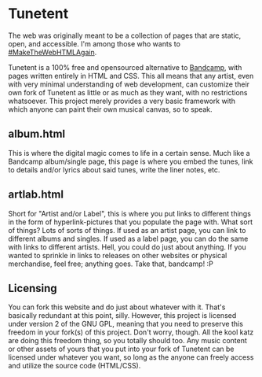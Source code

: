 # Tunetent

The web was originally meant to be a collection of pages that are static, open, and accessible. I'm among those who wants to [#MakeTheWebHTMLAgain](https://www.youtube.com/watch?v=tefielQeHZY).

Tunetent is a 100% free and opensourced alternative to [Bandcamp](https://bandcamp.com), with pages written entirely in HTML and CSS. This all means that any artist, even with very minimal understanding of web development, can customize their own fork of Tunetent as little or as much as they want, with no restrictions whatsoever. This project merely provides a very basic framework with which anyone can paint their own musical canvas, so to speak.

## album.html

This is where the digital magic comes to life in a certain sense. Much like a Bandcamp album/single page, this page is where you embed the tunes, link to details and/or lyrics about said tunes, write the liner notes, etc.

## artlab.html

Short for "Artist and/or Label", this is where you put links to different things in the form of hyperlink-pictures that you populate the page with. What sort of things? Lots of sorts of things. If used as an artist page, you can link to different albums and singles. If used as a label page, you can do the same with links to different artists. Hell, you could do just about anything. If you wanted to sprinkle in links to releases on other websites or physical merchandise, feel free; anything goes. Take that, bandcamp! :P

## Licensing

You can fork this website and do just about whatever with it. That's basically redundant at this point, silly. However, this project is licensed under version 2 of the GNU GPL, meaning that you need to preserve this freedom in your fork(s) of this project. Don't worry, though. All the kool katz are doing this freedom thing, so you totally should too. Any music content or other assets of yours that you put into your fork of Tunetent can be licensed under whatever you want, so long as the anyone can freely access and utilize the source code (HTML/CSS).
